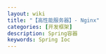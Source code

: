 ```yaml
---
layout: wiki
title: "【高性能服务器】- Nginx"
categories: [开发框架]
description: Spring容器
keywords: Spring Ioc
---
```


